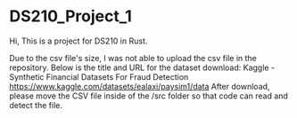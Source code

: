 # DS210_Project_1

Hi,
This is a project for DS210 in Rust.

Due to the csv file's size, I was not able to upload the csv file in the repository.
Below is the title and URL for the dataset download:
Kaggle - Synthetic Financial Datasets For Fraud Detection
https://www.kaggle.com/datasets/ealaxi/paysim1/data
After download, please move the CSV file inside of the /src folder so that code can read and detect the file.